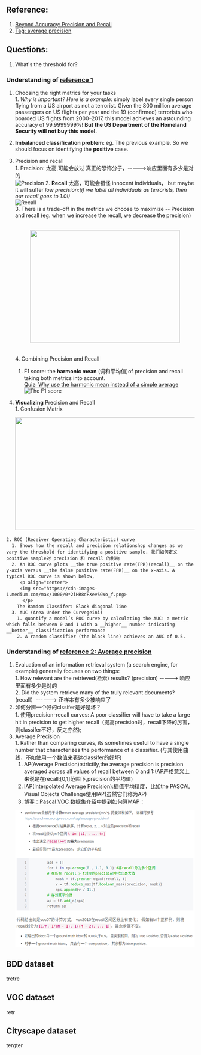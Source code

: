 ## Reference: 
  1. [Beyond Accuracy: Precision and Recall](https://towardsdatascience.com/beyond-accuracy-precision-and-recall-3da06bea9f6c)
  2. [Tag: average precision](https://sanchom.wordpress.com/tag/average-precision/)
## Questions:
  1. What's the threshold for?

### Understanding of [reference 1](https://towardsdatascience.com/beyond-accuracy-precision-and-recall-3da06bea9f6c)
  1. Choosing the right matrics for your tasks  
    1. _Why is important? Here is a example:_ simply label every single person flying from a US airport as not a terrorist. Given the 800 million average passengers on US flights per year and the 19 (confirmed) terrorists who boarded US flights from 2000–2017, this model achieves an astounding accuracy of 99.9999999%! __But the US Department of the Homeland Security will not buy this model.__  
  2. __Imbalanced classification problem__: eg. The previous example. So we should focus on identifying the __positive__ case.  
  3. Precision and recall  
    1. Precision: 太高,可能会放过 真正的恐怖分子，----->响应里面有多少是对的  
      ![Precision](https://cdn-images-1.medium.com/max/2000/1*FKXzF6DYSP2mV4HUBftRgg.png)
    2. __Recall__:太高，可能会错怪 innocent individuals， but maybe it will suffer _low precision:(if we label all individuals as terrorists, then our recall goes to 1.0!)_  
      ![Recall](https://cdn-images-1.medium.com/max/2000/1*gscG4JdjnyU5QkqNDqBg_w.png)  
    3. There is a trade-off in the metrics we choose to maximize -- Precision and recall (eg. when we increase the recall, we decrease the precision)  
          <p align="center">  
         <img src="https://cdn-images-1.medium.com/max/1000/0*XEO3pwAee7tBT_D1.png" height="300" width="400">   
          </p>  
    4. Combining Precision and Recall  
      1. F1 score: the __harmonic mean__ (调和平均值)of precision and recall taking both metrics into account.     
          [Quiz: Why use the harmonic mean instead of a simple average](https://stackoverflow.com/questions/26355942/why-is-the-f-measure-a-harmonic-mean-and-not-an-arithmetic-mean-of-the-precision)  
          ![The F1 score](https://cdn-images-1.medium.com/max/1000/1*UJxVqLnbSj42eRhasKeLOA.png)  
          
  2. __Visualizing__ Precision and Recall    
    1. Confusion Matrix    
      <p align="center">  
         <img src="https://cdn-images-1.medium.com/max/1000/1*CPnO_bcdbE8FXTejQiV2dg.png" height="300" width="580"> 
          </p>    
    2. ROC (Receiver Operating Characteristic) curve    
      1. Shows how the recall and precision relationshop changes as we vary the threshold for identifying a positive sample. 我们如何定义positive sample对 precision 和 recall 的影响          
      2. An ROC curve plots __the true positive rate(TPR)(recall)__ on the y-axis versus __the false positive rate(FPR)__ on the x-axis. A typical ROC curve is shown below,  
         <p align="center">  
         <img src="https://cdn-images-1.medium.com/max/1000/0*2iHR8dFXev5GWo_f.png>   
          </p>    
        The Ramdom Classifer: Black diagonal line  
      3. AUC (Area Under the Curvegeini)  
        1. quantify a model’s ROC curve by calculating the AUC: a metric which falls between 0 and 1 with a __higher__ number indicating __better__ classification performance  
        2. A random classifier (the black line) achieves an AUC of 0.5.   
          
### Understanding of [reference 2: Average precision](https://sanchom.wordpress.com/tag/average-precision/)  
  1. Evaluation of an information retrieval system (a search engine, for example) generally focuses on two things:    
    1. How relevant are the retrieved(检索) results? (precision) -----> 响应里面有多少是对的    
    2. Did the system retrieve many of the truly relevant documents? (recall）------> 正样本有多少被响应了    
  2. 如何分辨一个好的clssifer是好是坏？  
    1. 使用precision-recall curves: A poor classifier will have to take a large hit in precision to get higher recall（提高precision时，recall下降的厉害，则classifer不好，反之亦然);   
  3. Average Precision  
    1. Rather than comparing curves, its sometimes useful to have a single number that characterizes the performance of a classifier. (与其使用曲线，不如使用一个数值来表达classifer的好坏)
      1. AP(Average Precision):strictily,the average precision is precision averaged across all values of recall between 0 and 1:(AP严格意义上来说是在recall:[0,1]范围下,precision的平均值)  
      2. IAP(Interpolated Average Precision):插值平均精度，比如the PASCAL Visual Objects Challenge使用IAP(虽然它们称为AP)
        1. [博客：Pascal VOC 数据集介绍](https://blog.csdn.net/weixin_35653315/article/details/71028523)中提到如何算MAP：
        <p align="center">  
         <img src=/image/presion_and_recall_matrixs_blog1.png>   
          </p> 
## BDD dataset
  tretre
## VOC dataset
  retr
## Cityscape dataset
  tergter
 

